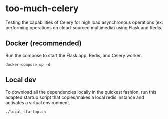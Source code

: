 # too-much-celery
Testing the capabilities of Celery for high load asynchronous operations (ex: performing operations on cloud-sourced multimedia) using Flask and Redis.

## Docker (recommended)
Run the compose to start the Flask app, Redis, and Celery worker.
```
docker-compose up -d
```

## Local dev
To download all the dependencies locally in the quickest fashion, run this adapted startup script that copies/makes a local redis instance and activates a virtual environment.
```
./local_startup.sh
```